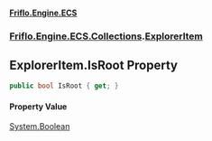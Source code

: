 #### [Friflo.Engine.ECS](index.md#'index')
### [Friflo.Engine.ECS.Collections](Friflo.Engine.ECS.Collections.md#'Friflo.Engine.ECS.Collections').[ExplorerItem](ExplorerItem.md#'Friflo.Engine.ECS.Collections.ExplorerItem')

## ExplorerItem.IsRoot Property

```csharp
public bool IsRoot { get; }
```

#### Property Value
[System.Boolean](https://docs.microsoft.com/en-us/dotnet/api/System.Boolean#'System.Boolean')